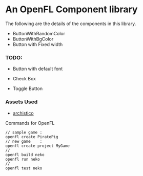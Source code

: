 An OpenFL Component library
==========================
The following are the details of the components in this library.


 - ButtonWithRandomColor
 - ButtonWithBgColor
 - Button with Fixed width


### TODO:
 - Button with default font
 
 - Check Box
 - Toggle Button




### Assets Used
 - [archistico][1]

Commands for OpenFL
```
// sample game : 
openfl create PiratePig
// new game    : 
openfl create project MyGame
//
openfl build neko
openfl run neko
//
openfl test neko
```



[1]: https://www.fontsquirrel.com/fonts/archistico